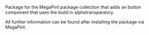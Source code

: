 Package for the MegaPint package collection that adds an button component that uses the build in alphatransparency.

All further information can be found after installing the package via MegaPint.
